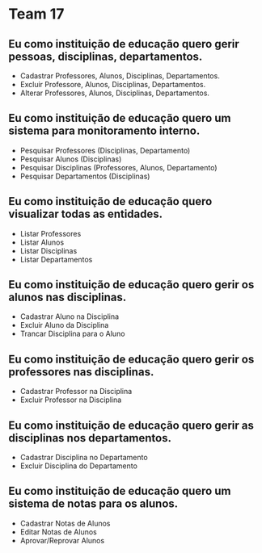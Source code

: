 # Team 17

## Eu como instituição de educação quero gerir pessoas, disciplinas, departamentos.

- Cadastrar Professores, Alunos, Disciplinas, Departamentos.
- Excluir Professore, Alunos, Disciplinas, Departamentos.
- Alterar Professores, Alunos, Disciplinas, Departamentos.

## Eu como instituição de educação quero um sistema para monitoramento interno.

- Pesquisar Professores (Disciplinas, Departamento)
- Pesquisar Alunos (Disciplinas)
- Pesquisar Disciplinas (Professores, Alunos, Departamento)
- Pesquisar Departamentos (Disciplinas)

## Eu como instituição de educação quero visualizar todas as entidades.

- Listar Professores
- Listar Alunos
- Listar Disciplinas
- Listar Departamentos

## Eu como instituição de educação quero gerir os alunos nas disciplinas.

- Cadastrar Aluno na Disciplina
- Excluir Aluno da Disciplina
- Trancar Disciplina para o Aluno

## Eu como instituição de educação quero gerir os professores nas disciplinas.

- Cadastrar Professor na Disciplina
- Excluir Professor na Disciplina

## Eu como instituição de educação quero gerir as disciplinas nos departamentos.

- Cadastrar Disciplina no Departamento
- Excluir Disciplina do Departamento

## Eu como instituição de educação quero um sistema de notas para os alunos.

- Cadastrar Notas de Alunos
- Editar Notas de Alunos
- Aprovar/Reprovar Alunos

